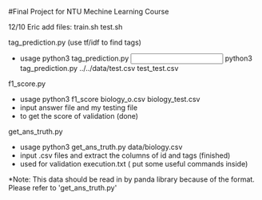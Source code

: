 #Final Project for NTU Mechine Learning Course

12/10 Eric
add files: 
train.sh 
test.sh 

tag_prediction.py (use tf/idf to find tags)
- usage
	python3 tag_prediction.py <input file> <output file>
	python3 tag_prediction.py ../../data/test.csv test_test.csv

f1_score.py 
- usage
	python3 f1_score biology_o.csv biology_test.csv
- input answer file and my testing file
- to get the score of validation (done)

get_ans_truth.py
- usage
	python3 get_ans_truth.py data/biology.csv
- input .csv files and extract the columns of id and tags (finished)
- used for validation
execution.txt ( put some useful commands inside)

*Note:
This data should be read in by panda library because of the format.
Please refer to 'get_ans_truth.py'
